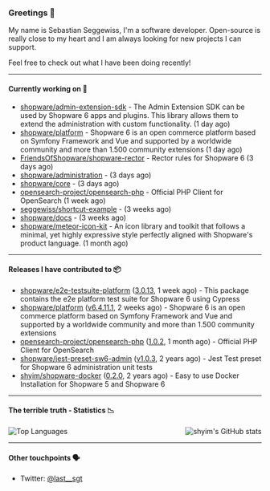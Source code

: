 ### Greetings 👋

My name is Sebastian Seggewiss, I'm a software developer.
Open-source is really close to my heart and I am always looking for new projects I can support.

Feel free to check out what I have been doing recently!

---

#### Currently working on 💪

- [shopware/admin-extension-sdk](https://github.com/shopware/admin-extension-sdk) - The Admin Extension SDK can be used by Shopware 6 apps and plugins. This library allows them to extend the administration with custom functionality. (1 day ago)
- [shopware/platform](https://github.com/shopware/platform) - Shopware 6 is an open commerce platform based on Symfony Framework and Vue and supported by a worldwide community and more than 1.500 community extensions (1 day ago)
- [FriendsOfShopware/shopware-rector](https://github.com/FriendsOfShopware/shopware-rector) - Rector rules for Shopware 6 (3 days ago)
- [shopware/administration](https://github.com/shopware/administration) -  (3 days ago)
- [shopware/core](https://github.com/shopware/core) -  (3 days ago)
- [opensearch-project/opensearch-php](https://github.com/opensearch-project/opensearch-php) - Official PHP Client for OpenSearch (1 week ago)
- [seggewiss/shortcut-example](https://github.com/seggewiss/shortcut-example) -  (3 weeks ago)
- [shopware/docs](https://github.com/shopware/docs) -  (3 weeks ago)
- [shopware/meteor-icon-kit](https://github.com/shopware/meteor-icon-kit) - An icon library and toolkit that follows a minimal, yet highly expressive style perfectly aligned with Shopware&#39;s product language. (1 month ago)

---

#### Releases I have contributed to 📦

- [shopware/e2e-testsuite-platform](https://github.com/shopware/e2e-testsuite-platform) ([3.0.13](https://github.com/shopware/e2e-testsuite-platform/releases/tag/3.0.13), 1 week ago) - This package contains the e2e platform test suite for Shopware 6 using Cypress
- [shopware/platform](https://github.com/shopware/platform) ([v6.4.11.1](https://github.com/shopware/platform/releases/tag/v6.4.11.1), 2 weeks ago) - Shopware 6 is an open commerce platform based on Symfony Framework and Vue and supported by a worldwide community and more than 1.500 community extensions
- [opensearch-project/opensearch-php](https://github.com/opensearch-project/opensearch-php) ([1.0.2](https://github.com/opensearch-project/opensearch-php/releases/tag/1.0.2), 1 month ago) - Official PHP Client for OpenSearch
- [shopware/jest-preset-sw6-admin](https://github.com/shopware/jest-preset-sw6-admin) ([v1.0.3](https://github.com/shopware/jest-preset-sw6-admin/releases/tag/v1.0.3), 2 years ago) - Jest Test preset for Shopware 6 administration unit tests
- [shyim/shopware-docker](https://github.com/shyim/shopware-docker) ([0.2.0](https://github.com/shyim/shopware-docker/releases/tag/0.2.0), 2 years ago) - Easy to use Docker Installation for Shopware 5 and Shopware 6

---

#### The terrible truth - Statistics 📉

<img align="right" alt="shyim's GitHub stats" src="https://github-readme-stats.vercel.app/api?username=seggewiss&count_private=1&show_icons=true&" />

![Top Languages](https://github-readme-stats.vercel.app/api/top-langs/?username=seggewiss)

---

#### Other touchpoints 🗣

- Twitter: [@last__sgt](https://twitter.com/last__sgt)
